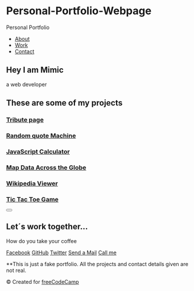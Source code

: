 # Personal-Portfolio-Webpage
Personal Portfolio
<!DOCTYPE html>
<html>
  <head>
    <meta charset="UTF-8">
    <title>Personal Portfolio Webpage</title>
    <link rel="stylesheet" type="text/css" href="styles.css">
    <link rel="stylesheet" href="https://use.fontawesome.com/releases/v5.8.2/css/all.css">
  </head>
  <body>
    <nav id="navbar" class="nav">
      <ul class="nav-list">
        <li><a href="#welcome-section">About</a></li>
        <li><a href="#projects">Work</a></li>
        <li><a href="#contact">Contact</a></li>
      </ul>
    </nav>
    <section id="welcome-section" class="welcome-section">
      <h1 class="heading-1">Hey I am Mimic</h1>
      <p class="paragrafo">a web developer</p>
    </section>
    <section id="projects" class="projects-section">
      <h2 class="heading-2">These are some of my projects</h2>
      <article class="project-tile">
        <h3><a href="https://codepen.io/freeCodeCamp/full/zNqgVx" target="_blank">Tribute page</a></h3>
      <article>
      <article class="project-tile">
        <h3><a href="https://codepen.io/freeCodeCamp/full/qRZeGZ" target="_blank">Random quote Machine</a></h3>
      </article>
      <article class="project-tile">
        <h3><a href="https://codepen.io/freeCodeCamp/full/wgGVVX" target="_blank">JavaScript Calculator</a></h3>
      </article>
      <article class="project-tile">
      <h3><a href="https://codepen.io/freeCodeCamp/full/mVEJag" target="_blank">Map Data Across the Globe</a></h3>
      </article>
      <article class="project-tile">
        <h3><a href="https://codepen.io/freeCodeCamp/full/wGqEga" target="_blank">Wikipedia Viewer</a></h3>
      </article>
      <article class="project-tile">
        <h3><a href="https://codepen.io/freeCodeCamp/full/KzXQgy" target="_blank">Tic Tac Toe Game</a></h3>
      </article>
      <button type="button" name="button" value="Show all"></button>
    </section>
    <a id="profile-link" target="_blank">
    </a>
    <section id="contact">
      <h2>Let´s work together...</h2>
      <p>How do you take your coffee</p>
        <a  class="efecto" href="https://www.facebook.com/freecodecamp">Facebook</a>
        <a  class="efecto" href="https://github.com/freecodecamp">GitHub</a>
        <a  class="efecto" href="https://twitter.com/freecodecamp">Twitter</a>
        <a  class="efecto" href="#">Send a Mail</a>
        <a  class="efecto" href="#">Call me</a>
    </section>
    <div class="divider"> 
    </div>
    <footer>
      <p>**This is just a fake portfolio. All the projects and contact details given are not real.</p>
      <p>© Created for <a href="https://www.freecodecamp.com/" target="_blank">freeCodeCamp <i class="fab fa-free-code-camp"></i></a></p>
    </footer>
  </body>
</html>
